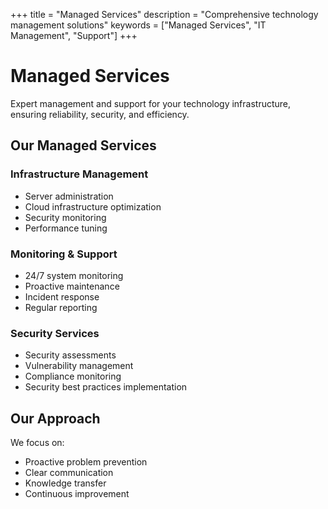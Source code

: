 +++
title = "Managed Services"
description = "Comprehensive technology management solutions"
keywords = ["Managed Services", "IT Management", "Support"]
+++

# Managed Services

Expert management and support for your technology infrastructure, ensuring reliability, security, and efficiency.

## Our Managed Services

### Infrastructure Management

- Server administration
- Cloud infrastructure optimization
- Security monitoring
- Performance tuning

### Monitoring & Support

- 24/7 system monitoring
- Proactive maintenance
- Incident response
- Regular reporting

### Security Services

- Security assessments
- Vulnerability management
- Compliance monitoring
- Security best practices implementation

## Our Approach

We focus on:

- Proactive problem prevention
- Clear communication
- Knowledge transfer
- Continuous improvement
